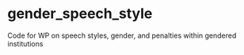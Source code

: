 # gender_speech_style
Code for WP on speech styles, gender, and penalties within gendered institutions
